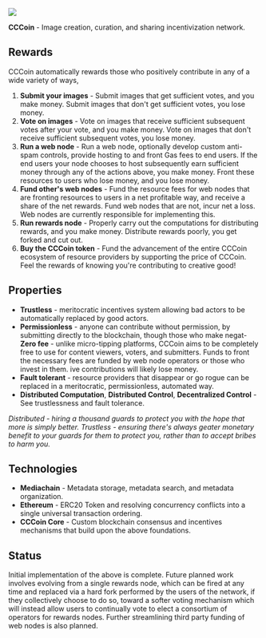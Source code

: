 [<img src="https://github.com/mediachainlabs/cccoin/raw/master/images/cccoin_2.png">](https://github.com/mediachainlabs/cccoin/raw/master/images/cccoin_2.png)

**CCCoin** - Image creation, curation, and sharing incentivization network.

## Rewards

CCCoin automatically rewards those who positively contribute in any of a wide variety of ways,

1. **Submit your images** - Submit images that get sufficient votes, and you make money. Submit images that don't get sufficient votes, you lose money.
2. **Vote on images** - Vote on images that receive sufficient subsequent votes after your vote, and you make money. Vote on images that don't receive sufficient subsequent votes, you lose money.
3. **Run a web node** - Run a web node, optionally develop custom anti-spam controls, provide hosting to and front Gas fees to end users. If the end users your node chooses to host subsequently earn sufficient money through any of the actions above, you make money. Front these resources to users who lose money, and you lose money.
4. **Fund other's web nodes** - Fund the resource fees for web nodes that are fronting resources to users in a net profitable way, and receive a share of the net rewards. Fund web nodes that are not, incur net a loss. Web nodes are currently responsible for implementing this.
5. **Run rewards node** - Properly carry out the computations for distributing rewards, and you make money. Distribute rewards poorly, you get forked and cut out.
6. **Buy the CCCoin token** - Fund the advancement of the entire CCCoin ecosystem of resource providers by supporting the price of CCCoin. Feel the rewards of knowing you're contributing to creative good!

## Properties

- **Trustless** - meritocratic incentives system allowing bad actors to be automatically replaced by good actors.
- **Permissionless** - anyone can contribute without permission, by submitting directly to the blockchain, though those who make negat- **Zero fee** - unlike micro-tipping platforms, CCCoin aims to be completely free to use for content viewers, voters, and submitters. Funds to front the necessary fees are funded by web node operators or those who invest in them.
ive contributions will likely lose money.
- **Fault tolerant** - resource providers that disappear or go rogue can be replaced in a meritocratic, permissionless, automated way.
- **Distributed Computation**, **Distributed Control**, **Decentralized Control** - See trustlessness and fault tolerance.

*Distributed - hiring a thousand guards to protect you with the hope that more is simply better. Trustless - ensuring there's always geater monetary benefit to your guards for them to protect you, rather than to accept bribes to harm you.*

## Technologies

- **Mediachain** - Metadata storage, metadata search, and metadata organization.
- **Ethereum** - ERC20 Token and resolving concurrency conflicts into a single universal transaction ordering.
- **CCCoin Core** - Custom blockchain consensus and incentives mechanisms that build upon the above foundations.

## Status

Initial implementation of the above is complete. Future planned work involves evolving from a single rewards node, which can be fired at any time and replaced via a hard fork performed by the users of the network, if they collectively choose to do so, toward a softer voting mechanism which will instead allow users to continually vote to elect a consortium of operators for rewards nodes. Further streamlining third party funding of web nodes is also planned.
